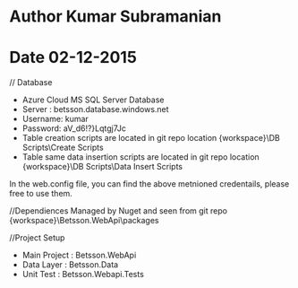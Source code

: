 
# Author Kumar Subramanian 
# Date  02-12-2015

// Database 
- Azure Cloud MS SQL Server Database  
- Server :  betsson.database.windows.net
- Username: kumar
- Password: aV_d6!?}Lqtgj7Jc
- Table creation scripts are located in git repo location {workspace}\DB Scripts\Create Scripts 
- Table same data insertion scripts are located in git repo location {workspace}\DB Scripts\Data Insert Scripts 

In the web.config file, you can find the above metnioned credentails, please free to use them.

//Dependiences 
 Managed by Nuget and seen from git repo {workspace}\\Betsson.WebApi\packages

//Project Setup

- Main Project : Betsson.WebApi
- Data Layer   : Betsson.Data
- Unit Test    : Betsson.Webapi.Tests